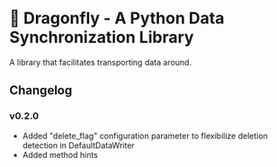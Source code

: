 # :dragon_face: Dragonfly - A Python Data Synchronization Library

A library that facilitates transporting data around.

## Changelog

### v0.2.0

- Added "delete_flag" configuration parameter to flexibilize deletion detection in DefaultDataWriter
- Added method hints
